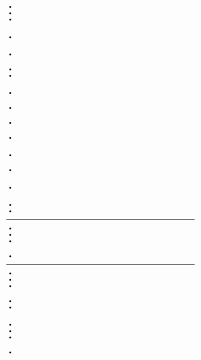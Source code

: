 # 





> 

> 

## 



### 

- 

- 

- 

### 

## 

### 

- 

### 

### 

### 









### 



### 







## 





## 





## 

## 



## 

## 





## 

## 

## 

## 







### 

- 



#### 

### 

#### 

- []()
- []()

## 

- 



> []()

[]()

### 

- []()
  
  
- []()
  
  
- 
  
  

## 















- 

### 

- []()

## 





### 

- []()

## 

> 

### 



- 

- 

---

- 

- 

- 

### 







- 

---

- 

- 

- 



### 

- []()
- []()

## 

### 







### 



- 
- 
- 

> 

### 

- []()


